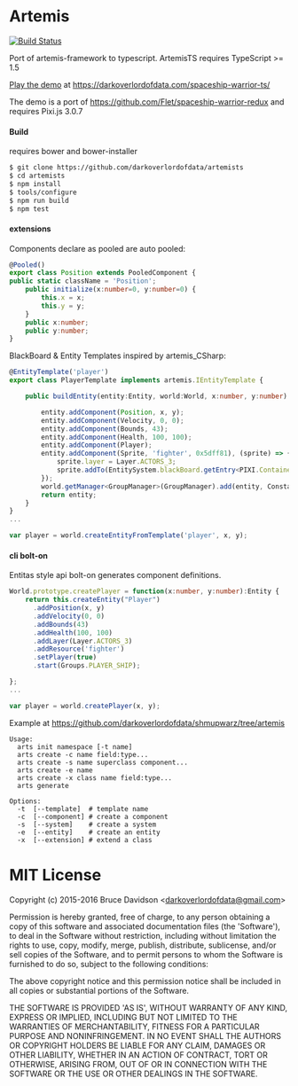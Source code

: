 # Artemis
[![Build Status](https://travis-ci.org/darkoverlordofdata/artemists.svg?branch=master)](https://travis-ci.org/darkoverlordofdata/artemists)

Port of artemis-framework to typescript.
ArtemisTS requires TypeScript >= 1.5

[Play the demo](https://darkoverlordofdata.com/spaceship-warrior-ts/) at https://darkoverlordofdata.com/spaceship-warrior-ts/

The demo is a port of https://github.com/Flet/spaceship-warrior-redux and requires Pixi.js 3.0.7

#### Build

requires bower and bower-installer

```bash
$ git clone https://github.com/darkoverlordofdata/artemists
$ cd artemists
$ npm install
$ tools/configure
$ npm run build
$ npm test
```

#### extensions
Components declare as pooled are auto pooled:

```typescript
@Pooled()
export class Position extends PooledComponent {
public static className = 'Position';
    public initialize(x:number=0, y:number=0) {
        this.x = x;
        this.y = y;
    }
    public x:number;
    public y:number;
}
```

BlackBoard & Entity Templates inspired by artemis_CSharp:

```typescript
@EntityTemplate('player')
export class PlayerTemplate implements artemis.IEntityTemplate {

    public buildEntity(entity:Entity, world:World, x:number, y:number):Entity {

        entity.addComponent(Position, x, y);
        entity.addComponent(Velocity, 0, 0);
        entity.addComponent(Bounds, 43);
        entity.addComponent(Health, 100, 100);
        entity.addComponent(Player);
        entity.addComponent(Sprite, 'fighter', 0x5dff81), (sprite) => {
            sprite.layer = Layer.ACTORS_3;
            sprite.addTo(EntitySystem.blackBoard.getEntry<PIXI.Container>('sprites'));
        });
        world.getManager<GroupManager>(GroupManager).add(entity, Constants.Groups.PLAYER_SHIP);
        return entity;
    }
}
...

var player = world.createEntityFromTemplate('player', x, y);
```

#### cli bolt-on

Entitas style api bolt-on generates component definitions.

```typescript
World.prototype.createPlayer = function(x:number, y:number):Entity {
    return this.createEntity("Player")
      .addPosition(x, y)
      .addVelocity(0, 0)
      .addBounds(43)
      .addHealth(100, 100)
      .addLayer(Layer.ACTORS_3)
      .addResource('fighter')
      .setPlayer(true)
      .start(Groups.PLAYER_SHIP);

};
...

var player = world.createPlayer(x, y);
```

Example at https://github.com/darkoverlordofdata/shmupwarz/tree/artemis


    Usage:
      arts init namespace [-t name]
      arts create -c name field:type... 
      arts create -s name superclass component...
      arts create -e name 
      arts create -x class name field:type...
      arts generate
    
    Options:
      -t  [--template]  # template name
      -c  [--component] # create a component
      -s  [--system]    # create a system
      -e  [--entity]    # create an entity
      -x  [--extension] # extend a class


# MIT License

Copyright (c) 2015-2016 Bruce Davidson &lt;darkoverlordofdata@gmail.com&gt;

Permission is hereby granted, free of charge, to any person obtaining
a copy of this software and associated documentation files (the
'Software'), to deal in the Software without restriction, including
without limitation the rights to use, copy, modify, merge, publish,
distribute, sublicense, and/or sell copies of the Software, and to
permit persons to whom the Software is furnished to do so, subject to
the following conditions:

The above copyright notice and this permission notice shall be
included in all copies or substantial portions of the Software.

THE SOFTWARE IS PROVIDED 'AS IS', WITHOUT WARRANTY OF ANY KIND,
EXPRESS OR IMPLIED, INCLUDING BUT NOT LIMITED TO THE WARRANTIES OF
MERCHANTABILITY, FITNESS FOR A PARTICULAR PURPOSE AND NONINFRINGEMENT.
IN NO EVENT SHALL THE AUTHORS OR COPYRIGHT HOLDERS BE LIABLE FOR ANY
CLAIM, DAMAGES OR OTHER LIABILITY, WHETHER IN AN ACTION OF CONTRACT,
TORT OR OTHERWISE, ARISING FROM, OUT OF OR IN CONNECTION WITH THE
SOFTWARE OR THE USE OR OTHER DEALINGS IN THE SOFTWARE.

